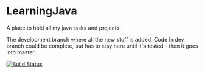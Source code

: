 # LearningJava
A place to hold all my java tasks and projects

The development branch where all the new stuff is added. Code in dev branch could be complete,
but has to stay here until it's tested - then it goes into master.

[![Build Status](https://travis-ci.org/krukru/LearningJava.svg?branch=dev)](https://travis-ci.org/krukru/LearningJava)
